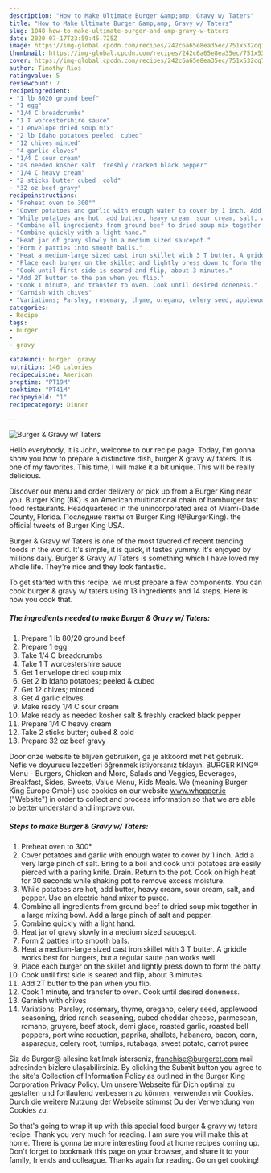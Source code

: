 ```yaml
---
description: "How to Make Ultimate Burger &amp;amp; Gravy w/ Taters"
title: "How to Make Ultimate Burger &amp;amp; Gravy w/ Taters"
slug: 1048-how-to-make-ultimate-burger-and-amp-gravy-w-taters
date: 2020-07-17T23:59:45.725Z
image: https://img-global.cpcdn.com/recipes/242c6a65e8ea35ec/751x532cq70/burger-gravy-w-taters-recipe-main-photo.jpg
thumbnail: https://img-global.cpcdn.com/recipes/242c6a65e8ea35ec/751x532cq70/burger-gravy-w-taters-recipe-main-photo.jpg
cover: https://img-global.cpcdn.com/recipes/242c6a65e8ea35ec/751x532cq70/burger-gravy-w-taters-recipe-main-photo.jpg
author: Timothy Rios
ratingvalue: 5
reviewcount: 7
recipeingredient:
- "1 lb 8020 ground beef"
- "1 egg"
- "1/4 C breadcrumbs"
- "1 T worcestershire sauce"
- "1 envelope dried soup mix"
- "2 lb Idaho potatoes peeled  cubed"
- "12 chives minced"
- "4 garlic cloves"
- "1/4 C sour cream"
- "as needed kosher salt  freshly cracked black pepper"
- "1/4 C heavy cream"
- "2 sticks butter cubed  cold"
- "32 oz beef gravy"
recipeinstructions:
- "Preheat oven to 300°"
- "Cover potatoes and garlic with enough water to cover by 1 inch. Add a very large pinch of salt. Bring to a boil and cook until potatoes are easily pierced with a paring knife. Drain. Return to the pot. Cook on high heat for 30 seconds while shaking pot to remove excess moisture."
- "While potatoes are hot, add butter, heavy cream, sour cream, salt, and pepper. Use an electric hand mixer to puree."
- "Combine all ingredients from ground beef to dried soup mix together in a large mixing bowl. Add a large pinch of salt and pepper."
- "Combine quickly with a light hand."
- "Heat jar of gravy slowly in a medium sized saucepot."
- "Form 2 patties into smooth balls."
- "Heat a medium-large sized cast iron skillet with 3 T butter. A griddle works best for burgers, but a regular saute pan works well."
- "Place each burger on the skillet and lightly press down to form the patty."
- "Cook until first side is seared and flip, about 3 minutes."
- "Add 2T butter to the pan when you flip."
- "Cook 1 minute, and transfer to oven. Cook until desired doneness."
- "Garnish with chives"
- "Variations; Parsley, rosemary, thyme, oregano, celery seed, applewood seasoning, dried ranch seasoning, cubed cheddar cheese, parmesean, romano, gruyere, beef stock, demi glace, roasted garlic, roasted bell peppers, port wine reduction, paprika, shallots, habanero, bacon, corn, asparagus, celery root, turnips, rutabaga, sweet potato, carrot puree"
categories:
- Recipe
tags:
- burger
- 
- gravy

katakunci: burger  gravy 
nutrition: 146 calories
recipecuisine: American
preptime: "PT19M"
cooktime: "PT41M"
recipeyield: "1"
recipecategory: Dinner

---
```



![Burger &amp; Gravy w/ Taters](https://img-global.cpcdn.com/recipes/242c6a65e8ea35ec/751x532cq70/burger-gravy-w-taters-recipe-main-photo.jpg)

Hello everybody, it is John, welcome to our recipe page. Today, I'm gonna show you how to prepare a distinctive dish, burger &amp; gravy w/ taters. It is one of my favorites. This time, I will make it a bit unique. This will be really delicious.

Discover our menu and order delivery or pick up from a Burger King near you. Burger King (BK) is an American multinational chain of hamburger fast food restaurants. Headquartered in the unincorporated area of Miami-Dade County, Florida. Последние твиты от Burger King (@BurgerKing). the official tweets of Burger King USA.

Burger &amp; Gravy w/ Taters is one of the most favored of recent trending foods in the world. It's simple, it is quick, it tastes yummy. It's enjoyed by millions daily. Burger &amp; Gravy w/ Taters is something which I have loved my whole life. They're nice and they look fantastic.


To get started with this recipe, we must prepare a few components. You can cook burger &amp; gravy w/ taters using 13 ingredients and 14 steps. Here is how you cook that.

<!--inarticleads1-->

##### The ingredients needed to make Burger &amp; Gravy w/ Taters:

1. Prepare 1 lb 80/20 ground beef
1. Prepare 1 egg
1. Take 1/4 C breadcrumbs
1. Take 1 T worcestershire sauce
1. Get 1 envelope dried soup mix
1. Get 2 lb Idaho potatoes; peeled &amp; cubed
1. Get 12 chives; minced
1. Get 4 garlic cloves
1. Make ready 1/4 C sour cream
1. Make ready as needed kosher salt &amp; freshly cracked black pepper
1. Prepare 1/4 C heavy cream
1. Take 2 sticks butter; cubed &amp; cold
1. Prepare 32 oz beef gravy


Door onze website te blijven gebruiken, ga je akkoord met het gebruik. Nefis ve doyurucu lezzetleri öğrenmek istiyorsanız tıklayın. BURGER KING® Menu - Burgers, Chicken and More, Salads and Veggies, Beverages, Breakfast, Sides, Sweets, Value Menu, Kids Meals. We (meaning Burger King Europe GmbH) use cookies on our website www.whopper.ie (&#34;Website&#34;) in order to collect and process information so that we are able to better understand and improve our. 

<!--inarticleads2-->

##### Steps to make Burger &amp; Gravy w/ Taters:

1. Preheat oven to 300°
1. Cover potatoes and garlic with enough water to cover by 1 inch. Add a very large pinch of salt. Bring to a boil and cook until potatoes are easily pierced with a paring knife. Drain. Return to the pot. Cook on high heat for 30 seconds while shaking pot to remove excess moisture.
1. While potatoes are hot, add butter, heavy cream, sour cream, salt, and pepper. Use an electric hand mixer to puree.
1. Combine all ingredients from ground beef to dried soup mix together in a large mixing bowl. Add a large pinch of salt and pepper.
1. Combine quickly with a light hand.
1. Heat jar of gravy slowly in a medium sized saucepot.
1. Form 2 patties into smooth balls.
1. Heat a medium-large sized cast iron skillet with 3 T butter. A griddle works best for burgers, but a regular saute pan works well.
1. Place each burger on the skillet and lightly press down to form the patty.
1. Cook until first side is seared and flip, about 3 minutes.
1. Add 2T butter to the pan when you flip.
1. Cook 1 minute, and transfer to oven. Cook until desired doneness.
1. Garnish with chives
1. Variations; Parsley, rosemary, thyme, oregano, celery seed, applewood seasoning, dried ranch seasoning, cubed cheddar cheese, parmesean, romano, gruyere, beef stock, demi glace, roasted garlic, roasted bell peppers, port wine reduction, paprika, shallots, habanero, bacon, corn, asparagus, celery root, turnips, rutabaga, sweet potato, carrot puree


Siz de Burger@ ailesine katılmak isterseniz, franchise@burgeret.com mail adresinden bizlere ulaşabilirsiniz. By clicking the Submit button you agree to the site&#39;s Collection of Information Policy as outlined in the Burger King Corporation Privacy Policy. Um unsere Webseite für Dich optimal zu gestalten und fortlaufend verbessern zu können, verwenden wir Cookies. Durch die weitere Nutzung der Webseite stimmst Du der Verwendung von Cookies zu. 

So that's going to wrap it up with this special food burger &amp; gravy w/ taters recipe. Thank you very much for reading. I am sure you will make this at home. There is gonna be more interesting food at home recipes coming up. Don't forget to bookmark this page on your browser, and share it to your family, friends and colleague. Thanks again for reading. Go on get cooking!
